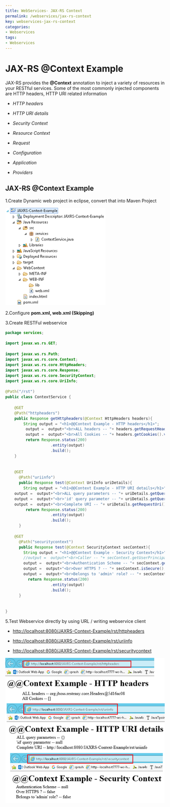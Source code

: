 ```yaml
---
title: WebServices- JAX-RS Context
permalink: /webservices/jax-rs-context
key: webservices-jax-rs-context
categories:
- Webservices
tags:
- Webservices
---
```



JAX-RS @Context Example 
============================

JAX-RS provides the **@Context** annotation to inject a variety of resources in
your RESTful services. Some of the most commonly injected components are HTTP
headers, HTTP URI related information

-   *HTTP headers*

-   *HTTP URI details*

-   *Security Context*

-   *Resource Context*

-   *Request*

-   *Configuration*

-   *Application*

-   *Providers*


## JAX-RS @Context Example

1.Create Dynamic web project in eclipse, convert that into Maven Project

![](media/3e7a63a1dd4db5e8d0ceb35585a38a75.png)

2.Configure **pom.xml, web.xml (Skipping)**

3.Create RESTFul webservice
```java
package services;

import javax.ws.rs.GET;
 
import javax.ws.rs.Path;
import javax.ws.rs.core.Context;
import javax.ws.rs.core.HttpHeaders;
import javax.ws.rs.core.Response;
import javax.ws.rs.core.SecurityContext;
import javax.ws.rs.core.UriInfo;

@Path("/rst")
public class ContextService {

	@GET
    @Path("httpheaders")
	public Response getHttpheaders(@Context HttpHeaders headers){        
		String output = "<h1>@@Context Example - HTTP headers</h1>";
		 output =  output+"<br>ALL headers -- "+ headers.getRequestHeaders().toString();        
		 output =  output+"<br>All Cookies -- "+ headers.getCookies().values();
		 return Response.status(200)
					.entity(output)
					.build();
    }
	
	
	@GET
	  @Path("uriinfo")
	  public Response test(@Context UriInfo uriDetails){
		String output = "<h1>@@Context Example - HTTP URI details</h1>";
	output =  output+"<br>ALL query parameters -- "+ uriDetails.getQueryParameters().toString();
	output =  output+"<br>'id' query parameter -- "+ uriDetails.getQueryParameters().get("id");
	output =  output+"<br>Complete URI -- "+ uriDetails.getRequestUri();
		 return Response.status(200)
					.entity(output)
					.build();
	  }
	
	@GET
	  @Path("securitycontext")
	  public Response test(@Context SecurityContext secContext){
		String output = "<h1>@@Context Example - Security Context</h1>";
		//output =  output+"<br>Caller -- "+ secContext.getUserPrincipal().getName();
		output =  output+"<br>Authentication Scheme -- "+ secContext.getAuthenticationScheme();
		output =  output+"<br>Over HTTPS ? -- "+ secContext.isSecure();
		output =  output+"<br>Belongs to 'admin' role? -- "+ secContext.isUserInRole("admin");
	      return Response.status(200)
					.entity(output)
					.build();
	  }
	
	
}
```

5.Test Webservice directly by using URL / writing webservice client

- <http://localhost:8080/JAXRS-Context-Example/rst/httpheaders>

- <http://localhost:8080/JAXRS-Context-Example/rst/uriinfo>

- <http://localhost:8080/JAXRS-Context-Example/rst/securitycontext>

![C:\\Users\\kaveti_s\\Desktop\\temp.png](media/b525ac8bcd2efdb8792724e46bd09040.png)
